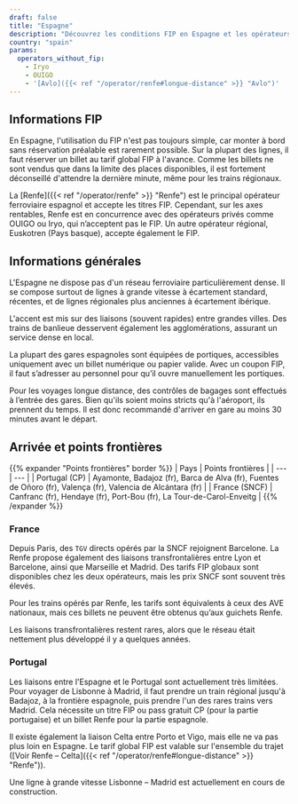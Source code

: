 ```yaml
---
draft: false
title: "Espagne"
description: "Découvrez les conditions FIP en Espagne et les opérateurs proposant des réductions."
country: "spain"
params:
  operators_without_fip:
    - Iryo
    - OUIGO
    - '[Avlo]({{< ref "/operator/renfe#longue-distance" >}} "Avlo")'
---
```


## Informations FIP

En Espagne, l'utilisation du FIP n'est pas toujours simple, car monter à bord sans réservation préalable est rarement possible. Sur la plupart des lignes, il faut réserver un billet au tarif global FIP à l'avance. Comme les billets ne sont vendus que dans la limite des places disponibles, il est fortement déconseillé d'attendre la dernière minute, même pour les trains régionaux.

La [Renfe]({{< ref "/operator/renfe" >}} "Renfe") est le principal opérateur ferroviaire espagnol et accepte les titres FIP. Cependant, sur les axes rentables, Renfe est en concurrence avec des opérateurs privés comme OUIGO ou Iryo, qui n’acceptent pas le FIP. Un autre opérateur régional, Euskotren (Pays basque), accepte également le FIP.

## Informations générales

L'Espagne ne dispose pas d'un réseau ferroviaire particulièrement dense. Il se compose surtout de lignes à grande vitesse à écartement standard, récentes, et de lignes régionales plus anciennes à écartement ibérique.

L'accent est mis sur des liaisons (souvent rapides) entre grandes villes. Des trains de banlieue desservent également les agglomérations, assurant un service dense en local.

La plupart des gares espagnoles sont équipées de portiques, accessibles uniquement avec un billet numérique ou papier valide. Avec un coupon FIP, il faut s’adresser au personnel pour qu’il ouvre manuellement les portiques.

Pour les voyages longue distance, des contrôles de bagages sont effectués à l’entrée des gares. Bien qu'ils soient moins stricts qu'à l'aéroport, ils prennent du temps. Il est donc recommandé d'arriver en gare au moins 30 minutes avant le départ.

## Arrivée et points frontières

{{% expander "Points frontières" border %}}
| Pays | Points frontières |
| --- | --- |
| Portugal (CP) | Ayamonte, Badajoz (fr), Barca de Alva (fr), Fuentes de Oñoro (fr), Valença (fr), Valencia de Alcántara (fr) |
| France (SNCF) | Canfranc (fr), Hendaye (fr), Port-Bou (fr), La Tour-de-Carol-Enveitg |
{{% /expander %}}

### France

Depuis Paris, des `TGV` directs opérés par la SNCF rejoignent Barcelone. La Renfe propose également des liaisons transfrontalières entre Lyon et Barcelone, ainsi que Marseille et Madrid. Des tarifs FIP globaux sont disponibles chez les deux opérateurs, mais les prix SNCF sont souvent très élevés.

Pour les trains opérés par Renfe, les tarifs sont équivalents à ceux des AVE nationaux, mais ces billets ne peuvent être obtenus qu’aux guichets Renfe.

Les liaisons transfrontalières restent rares, alors que le réseau était nettement plus développé il y a quelques années.

### Portugal

Les liaisons entre l'Espagne et le Portugal sont actuellement très limitées. Pour voyager de Lisbonne à Madrid, il faut prendre un train régional jusqu'à Badajoz, à la frontière espagnole, puis prendre l'un des rares trains vers Madrid. Cela nécessite un titre FIP ou pass gratuit CP (pour la partie portugaise) et un billet Renfe pour la partie espagnole.

Il existe également la liaison Celta entre Porto et Vigo, mais elle ne va pas plus loin en Espagne. Le tarif global FIP est valable sur l'ensemble du trajet ([Voir Renfe – Celta]({{< ref "/operator/renfe#longue-distance" >}} "Renfe")).

Une ligne à grande vitesse Lisbonne – Madrid est actuellement en cours de construction.
